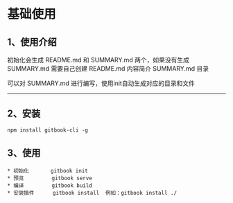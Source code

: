 # 基础使用

## 1、使用介绍
<!--  -->
初始化会生成 README.md 和 SUMMARY.md 两个，如果没有生成 SUMMARY.md 需要自己创建
README.md 内容简介
SUMMARY.md 目录

可以对 SUMMARY.md 进行编写，使用init自动生成对应的目录和文件

---
## 2、安装
    npm install gitbook-cli -g

## 3、使用
    * 初始化       gitbook init
    * 预览         gitbook serve
    * 编译         gitbook build
    * 安装插件      gitbook install  例如：gitbook install ./
